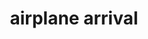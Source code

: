 ---
layout: smileys&emotion
title: airplane arrival
emoji: airplane_arrival
permalink: 🛬.html
image: assets/img/3moji/airplane_arrival.png
---